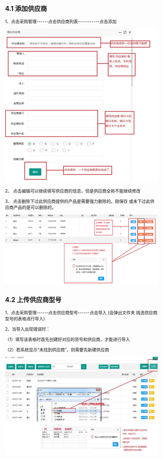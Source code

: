 ## 4.1 添加供应商

1、点击采购管理------点击供应商列表-----------点击添加

![img](../images/wps2-1718935264166.jpg)

2、 点击编辑可以继续填写供应商的信息，但是供应商全称不能继续修改

3、 点击删除下过此供应商提供的产品是需要强力删除的。刚保存 或未下过此供应商产品的是可以删除的。

![img](../images/wps3-1718935313418.jpg)

## 4.2 上传供应商型号

1、点击采购管理------点击供应商型号------点击导入 (会弹出文件夹 挑选供应商型号的表格进行导入)

2、当导入出现错误时：

（1）填写该表格时首先创建好对应的货号和供应商，才能进行导入

（2）若系统显示“未找到供应商”，则需要先新建供应商

![img](../images/wps4-1718935379196.jpg)